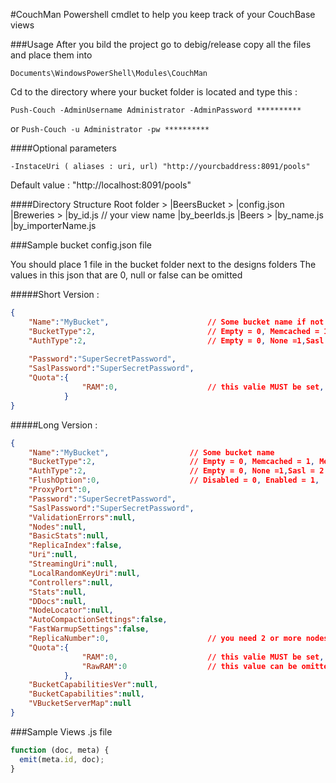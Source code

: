 #CouchMan
Powershell cmdlet to help you keep track of your CouchBase views


###Usage
After you bild the project go to debig/release copy all the files and place them into 

`Documents\WindowsPowerShell\Modules\CouchMan`

Cd to the directory where your bucket folder is located and type this :

`Push-Couch -AdminUsername Administrator -AdminPassword **********`

or `Push-Couch -u Administrator -pw **********`

####Optional parameters

`-InstaceUri ( aliases : uri, url) "http://yourcbaddress:8091/pools"`

Default value : "http://localhost:8091/pools"

####Directory Structure
    Root folder >
		|BeersBucket >
			|config.json
    			|Breweries >
    				|by_id.js    // your view name
    				|by_beerIds.js
    			|Beers >
    				|by_name.js
    				|by_importerName.js



###Sample bucket config.json file

You should place 1 file in the bucket folder next to the designs folders
The values in this json that are 0, null or false can be omitted 

#####Short Version : 

```json
{
	"Name":"MyBucket", 						// Some bucket name if not set bucket folder name will be used.
	"BucketType":2, 						// Empty = 0, Memcached = 1, Membase = 2,
	"AuthType":2, 							// Empty = 0, None =1,Sasl = 2
	 
	"Password":"SuperSecretPassword",		
	"SaslPassword":"SuperSecretPassword", 
	"Quota":{
				"RAM":0,   					// this valie MUST be set, the value must be a long (int64). It represents megabytes.
			}
}
```

#####Long Version :
```json
{
	"Name":"MyBucket", 					// Some bucket name
	"BucketType":2, 					// Empty = 0, Memcached = 1, Membase = 2,
	"AuthType":2, 						// Empty = 0, None =1,Sasl = 2
	"FlushOption":0,					// Disabled = 0, Enabled = 1,
	"ProxyPort":0,		
	"Password":"SuperSecretPassword",		
	"SaslPassword":"SuperSecretPassword",		
	"ValidationErrors":null,
	"Nodes":null,		
	"BasicStats":null,		
	"ReplicaIndex":false,		
	"Uri":null,		
	"StreamingUri":null,		
	"LocalRandomKeyUri":null,		
	"Controllers":null,		
	"Stats":null,		
	"DDocs":null,		
	"NodeLocator":null,		
	"AutoCompactionSettings":false,
	"FastWarmupSettings":false,
	"ReplicaNumber":0, 						// you need 2 or more nodes for this to work.
	"Quota":{
				"RAM":0,   					// this valie MUST be set, the value must be a long (int64). It represents megabytes.
				"RawRAM":0 					// this value can be omitted
			},
	"BucketCapabilitiesVer":null,
	"BucketCapabilities":null,
	"VBucketServerMap":null
}
```

###Sample Views .js file


```javascript
function (doc, meta) {
  emit(meta.id, doc);
}
```
